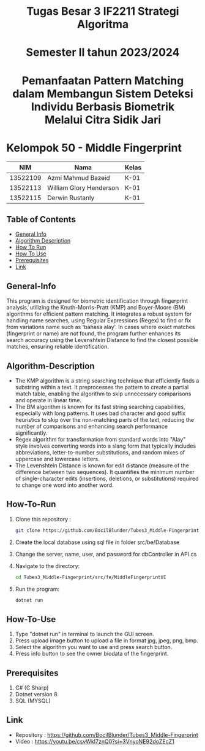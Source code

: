 <h1 align="center">Tugas Besar 3 IF2211 Strategi Algoritma</h1>
<h1 align="center"> Semester II tahun 2023/2024 </h1>
<h1 align="center"> Pemanfaatan Pattern Matching dalam Membangun Sistem Deteksi Individu Berbasis Biometrik <br> Melalui Citra Sidik Jari </h1>

<h1 align=""> Kelompok 50 - Middle Fingerprint </h1>

| NIM      | Nama                    | Kelas |
| -------- | ----------------------- | ----- |
| 13522109 | Azmi Mahmud Bazeid      | K-01  |
| 13522113 | William Glory Henderson | K-01  |
| 13522115 | Derwin Rustanly         | K-01  |

## Table of Contents

- [General Info](#General-Info)
- [Algorithm Description](#Algorithm-Description)
- [How To Run](#How-to-Run)
- [How To Use](#How-To-Use)
- [Prerequisites](Prerequisites)
- [Link](#link)

## General-Info

This program is designed for biometric identification through fingerprint analysis, utilizing the Knuth-Morris-Pratt (KMP) and Boyer-Moore (BM) algorithms for efficient pattern matching. It integrates a robust system for handling name searches, using Regular Expressions (Regex) to find or fix from variations name such as 'bahasa alay'. In cases where exact matches (fingerprint or name) are not found, the program further enhances its search accuracy using the Levenshtein Distance to find the closest possible matches, ensuring reliable identification.

## Algorithm-Description

- The KMP algorithm is a string searching technique that efficiently finds a substring within a text. It preprocesses the pattern to create a partial match table, enabling the algorithm to skip unnecessary comparisons and operate in linear time. 
- The BM algorithm is known for its fast string searching capabilities, especially with long patterns. It uses bad character and good suffix heuristics to skip over the non-matching parts of the text, reducing the number of comparisons and enhancing search performance significantly.
- Regex algorithm for transformation from standard words into "Alay" style involves converting words into a slang form that typically includes abbreviations, letter-to-number substitutions, and random mixes of uppercase and lowercase letters. 
- The Levenshtein Distance is known for edit distance (measure of the difference between two sequences). It quantifies the minimum number of single-character edits (insertions, deletions, or substitutions) required to change one word into another word.

## How-To-Run

1.  Clone this repository :

    ```bash
    git clone https://github.com/BocilBlunder/Tubes3_Middle-Fingerprint.git
    ```

2. Create the local database using sql file in folder src/be/Database

3. Change the server, name, user, and password for dbController in API.cs

4.  Navigate to the directory:

    ```bash
    cd Tubes3_Middle-Fingerprint/src/fe/MiddleFingerprintUI
    ```

5. Run the program:
    ```bash
    dotnet run
    ```

## How-To-Use

1. Type "dotnet run" in terminal to launch the GUI screen.
2. Press upload image button to upload a file in format jpg, jpeg, png, bmp.
3. Select the algorithm you want to use and press search button.
4. Press info button to see the owner biodata of the fingerprint.

## Prerequisites

1. C# (C Sharp)
2. Dotnet version 8
2. SQL (MYSQL)

## Link

- Repository : https://github.com/BocilBlunder/Tubes3_Middle-Fingerprint
- Video : https://youtu.be/csvWkI7znQ0?si=3VnyoNE92doZEcZ1